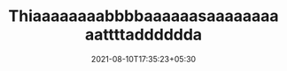 ---
title: "Thiaaaaaaaabbbbaaaaaasaaaaaaaaaattttadddddda"
date: 2021-08-10T17:35:23+05:30
description:
---